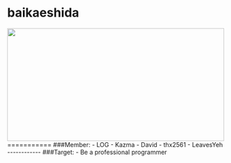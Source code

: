 <h1>baikaeshida</h1>  
<img src="https://lh3.googleusercontent.com/-WoCfUuJzPNE/UMyzXycP5FI/AAAAAAAABig/YHfiNBTyBwQ/w500-h260-no/1338285077657.gif" height="260" width="500">
===========
###Member:  
- LOG    
- Kazma     
- David     
- thx2561
- LeavesYeh
------------
###Target:
- Be a professional programmer
